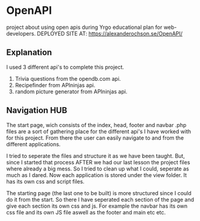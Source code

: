 # OpenAPI
project about using open apis during Yrgo educational plan for web-developers. DEPLOYED SITE AT: https://alexanderochson.se/OpenAPI/

## Explanation
I used 3 different api's to complete this project. 
1. Trivia questions from the opendb.com api. 
2. Recipefinder from APIninjas api. 
3. random picture generator from APIninjas api. 

## Navigation HUB
The start page, wich consists of the index, head, footer and navbar .php files are a sort of gathering place
for the different api's I have worked with for this project. From there the user can easily navigate to and from the different applications. 

I tried to seperate the files and structure it as we have been taught. But, since I started that process AFTER we had our last lesson the project files where already a big mess. So I tried to clean up what I could, seperate as much as I dared. Now each application is stored under the view folder. It has its own css and script files. 

The starting page (the last one to be built) is more structured since I could do it from the start. So there I have seperated each section of the page and give each section its own css and js. For example the navbar has its own css file and its own JS file aswell as the footer and main etc etc. 


